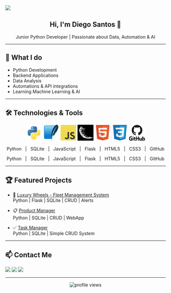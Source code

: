 <img src="https://capsule-render.vercel.app/api?type=waving&color=0:111,100:333&height=200&section=header&text=Diego%20Santos&fontSize=40&fontColor=fff" />

<h2 align="center">Hi, I'm Diego Santos 👋</h2>

<p align="center">
  Junior Python Developer | Passionate about Data, Automation & AI
</p>

---

## 🚀 What I do

- Python Development
- Backend Applications
- Data Analysis
- Automations & API integrations
- Learning Machine Learning & AI

---

## 🛠️ Technologies & Tools

<p align="center">
  <img src="https://raw.githubusercontent.com/devicons/devicon/master/icons/python/python-original.svg" width="50"/>
  <img src="https://raw.githubusercontent.com/devicons/devicon/master/icons/sqlite/sqlite-original.svg" width="50"/>
  <img src="https://raw.githubusercontent.com/devicons/devicon/master/icons/javascript/javascript-original.svg" width="50"/>
  <img src="https://raw.githubusercontent.com/devicons/devicon/master/icons/flask/flask-original.svg" width="50" style="filter: invert(1)"/>
  <img src="https://raw.githubusercontent.com/devicons/devicon/master/icons/html5/html5-original.svg" width="50"/>
  <img src="https://raw.githubusercontent.com/devicons/devicon/master/icons/css3/css3-original.svg" width="50"/>
  <img src="https://raw.githubusercontent.com/devicons/devicon/master/icons/github/github-original-wordmark.svg" width="50"/>
</p>

<p align="center">
  Python &nbsp;&nbsp;|&nbsp;&nbsp; SQLite &nbsp;&nbsp;|&nbsp;&nbsp; JavaScript &nbsp;&nbsp;|&nbsp;&nbsp; Flask &nbsp;&nbsp;|&nbsp;&nbsp; HTML5 &nbsp;&nbsp;|&nbsp;&nbsp; CSS3 &nbsp;&nbsp;|&nbsp;&nbsp; GitHub
</p>


<p align="center">
  Python &nbsp;&nbsp;|&nbsp;&nbsp; SQLite &nbsp;&nbsp;|&nbsp;&nbsp; JavaScript &nbsp;&nbsp;|&nbsp;&nbsp; Flask &nbsp;&nbsp;|&nbsp;&nbsp; HTML5 &nbsp;&nbsp;|&nbsp;&nbsp; CSS3 &nbsp;&nbsp;|&nbsp;&nbsp; GitHub
</p>



---

## 🏆 Featured Projects

- 🧭 [Luxury Wheels - Fleet Management System](https://github.com/diegoscodes/luxury-wheels)  
  Python | Flask | SQLite | CRUD | Alerts

- 📋 [Product Manager](https://github.com/diegoscodes/product-manager)  
  Python | SQLite | CRUD | WebApp

- ✅ [Task Manager](https://github.com/diegoscodes/task-manager)  
  Python | SQLite | Simple CRUD System

---

## 📫 Contact Me

<p align="left">
  <a href="mailto:sanirish40@gmail.com"><img src="https://img.shields.io/badge/Gmail-D14836?style=for-the-badge&logo=gmail&logoColor=white"></a>
  <a href="https://www.linkedin.com/in/diego-santos-9b20b732b/"><img src="https://img.shields.io/badge/LinkedIn-blue?style=for-the-badge&logo=linkedin&logoColor=white"></a>
  <a href="https://github.com/diegoscodes"><img src="https://img.shields.io/badge/GitHub-111?style=for-the-badge&logo=github&logoColor=white"></a>
</p>

---

<p align="center">
  <img src="https://komarev.com/ghpvc/?username=diegoscodes&style=flat-square&color=blue" alt="profile views"/>
</p>
